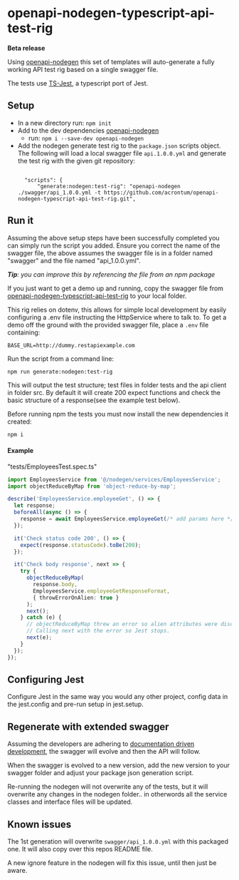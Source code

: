 # openapi-nodegen-typescript-api-test-rig

**Beta release**

Using [openapi-nodegen](https://www.npmjs.com/package/openapi-nodegen) this set of templates will auto-generate a fully working API test rig based on a single swagger file.

The tests use [TS-Jest](https://www.npmjs.com/package/ts-jest), a typescript port of Jest.


## Setup
- In a new directory run: `npm init`
- Add to the dev dependencies [openapi-nodegen](https://www.npmjs.com/package/openapi-nodegen)
  - run: `npm i --save-dev openapi-nodegen`
- Add the nodegen generate test rig to the `package.json` scripts object. The following will load a local swagger file `api.1.0.0.yml` and generate the test rig with the given git repository:
  ```

    "scripts": {
        "generate:nodegen:test-rig": "openapi-nodegen ./swagger/api_1.0.0.yml -t https://github.com/acrontum/openapi-nodegen-typescript-api-test-rig.git",

  ```

## Run it
Assuming the above setup steps have been successfully completed you can simply run the script you added.
Ensure you correct the name of the swagger file, the above assumes the swagger file is in a folder named "swagger" and the file named "api_1.0.0.yml".

_**Tip**: you can improve this by referencing the file from an npm package_

If you just want to get a demo up and running, copy the swagger file from [openapi-nodegen-typescript-api-test-rig](https://github.com/acrontum/openapi-nodegen-typescript-api-test-rig.git) to your local folder.

This rig relies on dotenv, this allows for simple local development by easily configuring a .env file instructing the HttpService where to talk to. To get a demo off the ground with the provided swagger file, place a `.env` file containing:
```
BASE_URL=http://dummy.restapiexample.com
```

Run the script from a command line:
```
npm run generate:nodegen:test-rig
```

This will output the test structure; test files in folder tests and the api client in folder src.
By default it will create 200 expect functions and check the basic structure of a response(see the example test below).

Before running npm the tests you must now install the new dependencies it created:
```bash
npm i
```


#### Example
"tests/EmployeesTest.spec.ts"
```typescript
import EmployeesService from '@/nodegen/services/EmployeesService';
import objectReduceByMap from 'object-reduce-by-map';

describe('EmployeesService.employeeGet', () => {
  let response;
  beforeAll(async () => {
    response = await EmployeesService.employeeGet(/* add params here */);
  });

  it('Check status code 200', () => {
    expect(response.statusCode).toBe(200);
  });

  it('Check body response', next => {
    try {
      objectReduceByMap(
        response.body,
        EmployeesService.employeeGetResponseFormat,
        { throwErrorOnAlien: true }
      );
      next();
    } catch (e) {
      // objectReduceByMap threw an error so alien attributes were discovered in the api response.
      // Calling next with the error so Jest stops.
      next(e);
    }
  });
});
```

## Configuring Jest

Configure Jest in the same way you would any other project, config data in the jest.config and pre-run setup in jest.setup.

## Regenerate with extended swagger

Assuming the developers are adhering to [documentation driven development](https://gist.github.com/zsup/9434452), the swagger will evolve and then the API will follow.

When the swagger is evolved to a new version, add the new version to your swagger folder and adjust your package json generation script.

Re-running the nodegen will not overwrite any of the tests, but it will overwrite any changes in the nodegen folder.. in otherwords all the service classes and interface files will be updated.

## Known issues
The 1st generation will overwrite `swagger/api_1.0.0.yml` with this packaged one.
It will also copy over this repos README file.

A new ignore feature in the nodegen will fix this issue, until then just be aware.
